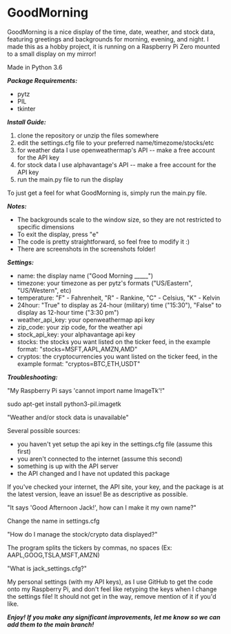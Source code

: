 # GoodMorning


GoodMorning is a nice display of the time, date, weather, and stock data,
featuring greetings and backgrounds for morning, evening, and night. I
made this as a hobby project, it is running on a Raspberry Pi Zero
mounted to a small display on my mirror!


Made in Python 3.6


***Package Requirements:***
- pytz
- PIL
- tkinter


***Install Guide:***
1. clone the repository or unzip the files somewhere
2. edit the settings.cfg file to your preferred name/timezome/stocks/etc
3. for weather data I use openweathermap's API -- make a free account for the API key
4. for stock data I use alphavantage's API -- make a free account for the API key
5. run the main.py file to run the display

To just get a feel for what GoodMorning is, simply run the main.py file.


***Notes:***
- The backgrounds scale to the window size, so they are not restricted to specific dimensions
- To exit the display, press "e"
- The code is pretty straightforward, so feel free to modify it :)
- There are screenshots in the screenshots folder!


***Settings:***
- name: the display name ("Good Morning _____")
- timezone: your timezone as per pytz's formats ("US/Eastern", "US/Western", etc)
- temperature: "F" - Fahrenheit, "R" - Rankine, "C" - Celsius, "K" - Kelvin
- 24hour: "True" to display as 24-hour (military) time ("15:30"), "False" to display as 12-hour time ("3:30 pm")
- weather_api_key: your openweathermap api key
- zip_code: your zip code, for the weather api
- stock_api_key: your alphavantage api key
- stocks: the stocks you want listed on the ticker feed, in the example format: "stocks=MSFT,AAPL,AMZN,AMD"
- cryptos: the cryptocurrencies you want listed on the ticker feed, in the example format: "cryptos=BTC,ETH,USDT"


***Troubleshooting:***

"My Raspberry Pi says 'cannot import name ImageTk'!"

sudo apt-get install python3-pil.imagetk

"Weather and/or stock data is unavailable"

Several possible sources:
- you haven't yet setup the api key in the settings.cfg file (assume this first)
- you aren't connected to the internet (assume this second)
- something is up with the API server
- the API changed and I have not updated this package

If you've checked your internet, the API site, your key, and the package is
at the latest version, leave an issue! Be as descriptive as possible.

"It says 'Good Afternoon Jack!', how can I make it my own name?"

Change the name in settings.cfg

"How do I manage the stock/crypto data displayed?"

The program splits the tickers by commas, no spaces (Ex: AAPL,GOOG,TSLA,MSFT,AMZN)

"What is jack_settings.cfg?"

My personal settings (with my API keys), as I use GitHub to get the code onto
my Raspberry Pi, and don't feel like retyping the keys when I change the settings file!
It should not get in the way, remove mention of it if you'd like.

***Enjoy! If you make any significant improvements, let me know so we can add them to the main branch!***

